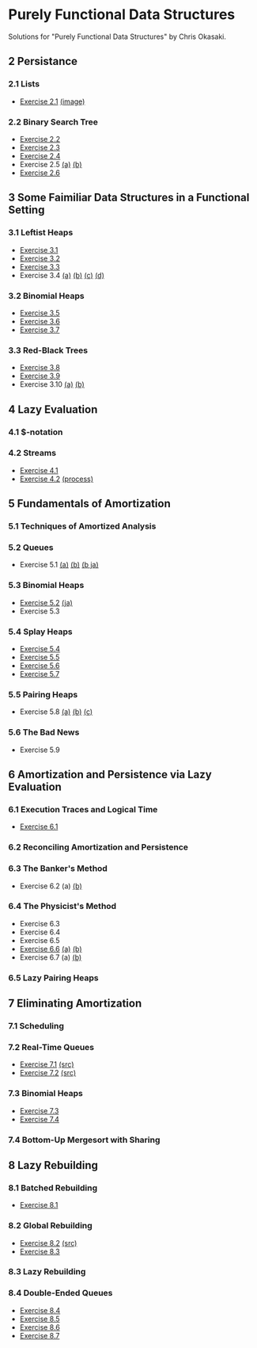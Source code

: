# Purely Functional Data Structures

Solutions for "Purely Functional Data Structures" by Chris Okasaki.

## 2 Persistance

### 2.1 Lists

- [Exercise 2.1](https://github.com/rst76/pfds/blob/master/ch02/ex.2.1.hs) [(image)](https://github.com/rst76/pfds/raw/master/ch02/ex.2.1.png)

### 2.2 Binary Search Tree

- [Exercise 2.2](https://github.com/rst76/pfds/blob/master/ch02/ex.2.2.hs)
- [Exercise 2.3](https://github.com/rst76/pfds/blob/master/ch02/ex.2.3.hs)
- [Exercise 2.4](https://github.com/rst76/pfds/blob/master/ch02/ex.2.4.hs)
- Exercise 2.5 [(a)](https://github.com/rst76/pfds/blob/master/ch02/ex.2.5a.hs) [(b)](https://github.com/rst76/pfds/blob/master/ch02/ex.2.5b.hs)
- [Exercise 2.6](https://github.com/rst76/pfds/blob/master/ch02/ex.2.6.hs)

## 3 Some Faimiliar Data Structures in a Functional Setting

### 3.1 Leftist Heaps

- [Exercise 3.1](https://htmlpreview.github.io/?https://github.com/rst76/pfds/blob/master/ch03/ex.3.1.html)
- [Exercise 3.2](https://github.com/rst76/pfds/blob/master/ch03/ex.3.2.hs)
- [Exercise 3.3](https://github.com/rst76/pfds/blob/master/ch03/ex.3.3.hs)
- Exercise 3.4 [(a)](https://htmlpreview.github.io/?https://github.com/rst76/pfds/blob/master/ch03/ex.3.4a.html) [(b)](https://github.com/rst76/pfds/blob/master/ch03/ex.3.4b.hs) [(c)](https://github.com/rst76/pfds/blob/master/ch03/ex.3.4c.hs) [(d)](https://htmlpreview.github.io/?https://github.com/rst76/pfds/blob/master/ch03/ex.3.4d.html)

### 3.2 Binomial Heaps

- [Exercise 3.5](https://github.com/rst76/pfds/blob/master/ch03/ex.3.5.hs)
- [Exercise 3.6](https://github.com/rst76/pfds/blob/master/ch03/ex.3.6.hs)
- [Exercise 3.7](https://github.com/rst76/pfds/blob/master/ch03/ex.3.7.hs)

### 3.3 Red-Black Trees

- [Exercise 3.8](https://htmlpreview.github.io/?https://github.com/rst76/pfds/blob/master/ch03/ex.3.8.html)
- [Exercise 3.9](https://github.com/rst76/pfds/blob/master/ch03/ex.3.9.hs)
- Exercise 3.10 [(a)](https://github.com/rst76/pfds/blob/master/ch03/ex.3.10a.hs) [(b)](https://github.com/rst76/pfds/blob/master/ch03/ex.3.10b.hs)

## 4 Lazy Evaluation

### 4.1 $-notation

### 4.2 Streams

- [Exercise 4.1](https://github.com/rst76/pfds/blob/master/ch04/ex.4.1.txt)
- [Exercise 4.2](https://github.com/rst76/pfds/blob/master/ch04/ex.4.2.hs) [(process)](https://github.com/rst76/pfds/blob/master/ch04/ex.4.2.txt)

## 5 Fundamentals of Amortization

### 5.1 Techniques of Amortized Analysis

### 5.2 Queues

- Exercise 5.1 [(a)](https://github.com/rst76/pfds/blob/master/ch05/ex.5.1a.hs) [(b)](https://htmlpreview.github.io/?https://github.com/rst76/pfds/blob/master/ch05/ex.5.1b.html) [(b ja)](https://htmlpreview.github.io/?https://github.com/rst76/pfds/blob/master/ch05/ex.5.1b_ja.html)

### 5.3 Binomial Heaps

- [Exercise 5.2](https://htmlpreview.github.io/?https://github.com/rst76/pfds/blob/master/ch05/ex.5.2.html) [(ja)](https://htmlpreview.github.io/?https://github.com/rst76/pfds/blob/master/ch05/ex.5.2_ja.html)
- Exercise 5.3

### 5.4 Splay Heaps

- [Exercise 5.4](https://github.com/rst76/pfds/blob/master/ch05/ex.5.4.hs)
- [Exercise 5.5](https://htmlpreview.github.io/?https://github.com/rst76/pfds/blob/master/ch05/ex.5.5.html)
- [Exercise 5.6](https://htmlpreview.github.io/?https://github.com/rst76/pfds/blob/master/ch05/ex.5.6.html)
- [Exercise 5.7](https://github.com/rst76/pfds/blob/master/ch05/ex.5.7.hs)

### 5.5 Pairing Heaps

- Exercise 5.8 [(a)](https://github.com/rst76/pfds/blob/master/ch05/ex.5.8a.hs) [(b)](https://github.com/rst76/pfds/blob/master/ch05/ex.5.8b.hs) [(c)](https://htmlpreview.github.io/?https://github.com/rst76/pfds/blob/master/ch05/ex.5.8c.html)

### 5.6 The Bad News

- Exercise 5.9

## 6 Amortization and Persistence via Lazy Evaluation

### 6.1 Execution Traces and Logical Time

- [Exercise 6.1](https://github.com/rst76/pfds/raw/master/ch06/ex.6.1.png)

### 6.2 Reconciling Amortization and Persistence

### 6.3 The Banker's Method

- Exercise 6.2 (a) [(b)](https://github.com/rst76/pfds/blob/master/ch06/ex.6.2b.hs)

### 6.4 The Physicist's Method

- Exercise 6.3
- Exercise 6.4
- Exercise 6.5
- [Exercise 6.6](https://htmlpreview.github.io/?https://github.com/rst76/pfds/blob/master/ch06/ex.6.6.html) [(a)](https://github.com/rst76/pfds/blob/master/ch06/ex.6.6a.fs) [(b)](https://github.com/rst76/pfds/blob/master/ch06/ex.6.6b.fs)
- Exercise 6.7 (a) [(b)](https://github.com/rst76/pfds/blob/master/ch06/ex.6.7b.hs)

### 6.5 Lazy Pairing Heaps

## 7 Eliminating Amortization

### 7.1 Scheduling

### 7.2 Real-Time Queues

- [Exercise 7.1](https://htmlpreview.github.io/?https://github.com/rst76/pfds/blob/master/ch07/ex.7.1.html) [(src)](https://github.com/rst76/pfds/blob/master/ch07/ex.7.1.fs)
- [Exercise 7.2](https://htmlpreview.github.io/?https://github.com/rst76/pfds/blob/master/ch07/ex.7.2.html) [(src)](https://github.com/rst76/pfds/blob/master/ch07/ex.7.2.fs)

### 7.3 Binomial Heaps

- [Exercise 7.3](https://htmlpreview.github.io/?https://github.com/rst76/pfds/blob/master/ch07/ex.7.3.html)
- [Exercise 7.4](https://github.com/rst76/pfds/blob/master/ch07/ex.7.4.fs)

### 7.4 Bottom-Up Mergesort with Sharing

## 8 Lazy Rebuilding

### 8.1 Batched Rebuilding

- [Exercise 8.1](https://github.com/rst76/pfds/blob/master/ch08/ex.8.1.hs)

### 8.2 Global Rebuilding

- [Exercise 8.2](https://htmlpreview.github.io/?https://github.com/rst76/pfds/blob/master/ch08/ex.8.2.html) [(src)](https://github.com/rst76/pfds/blob/master/ch08/ex.8.2.hs)
- [Exercise 8.3](https://github.com/rst76/pfds/blob/master/ch08/ex.8.3.hs)

### 8.3 Lazy Rebuilding

### 8.4 Double-Ended Queues

- [Exercise 8.4](https://github.com/rst76/pfds/blob/master/ch08/ex.8.4.hs)
- [Exercise 8.5](https://htmlpreview.github.io/?https://github.com/rst76/pfds/blob/master/ch08/ex.8.5.html)
- [Exercise 8.6](https://htmlpreview.github.io/?https://github.com/rst76/pfds/blob/master/ch08/ex.8.6.html)
- [Exercise 8.7](https://htmlpreview.github.io/?https://github.com/rst76/pfds/blob/master/ch08/ex.8.7.html)
